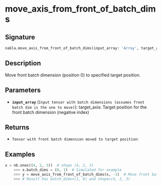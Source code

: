 # move_axis_from_front_of_batch_dims

## Signature

```python
nabla.move_axis_from_front_of_batch_dims(input_array: 'Array', target_axis: 'int') -> 'Array'
```

## Description

Move front batch dimension (position 0) to specified target position.

## Parameters

- **`input_array`** (`Input tensor with batch dimensions (assumes front batch dim is the one to move)`): target_axis: Target position for the front batch dimension (negative index)

## Returns

- `Tensor with front batch dimension moved to target position`: 

## Examples

```python
x = nb.ones((4, 2, 3))  # shape (4, 2, 3)
    >>> x.batch_dims = (0, 1)  # Simulated for example
    >>> y = move_axis_from_front_of_batch_dims(x, -1)  # Move front batch dim to last position
    >>> # Result has batch_dims=(1, 0) and shape=(4, 2, 3)
```
